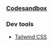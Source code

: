 ### [Codesandbox](https://codesandbox.io/p/github/zummon/shifting-transaction-reactjs)

### Dev tools

- [Tailwind CSS](https://tailwindcss.com/)

